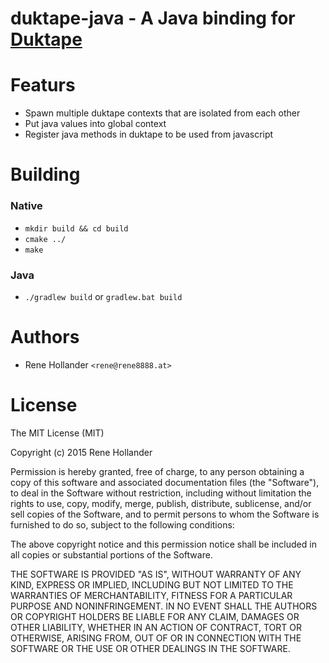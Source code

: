 duktape-java - A Java binding for [Duktape](http://duktape.org/)
================================================================

# Featurs
- Spawn multiple duktape contexts that are isolated from each other
- Put java values into global context
- Register java methods in duktape to be used from javascript

# Building
### Native
- `mkdir build && cd build`
- `cmake ../`
- `make`
### Java
- `./gradlew build` or `gradlew.bat build`

# Authors
- Rene Hollander `<rene@rene8888.at>`

# License
The MIT License (MIT)

Copyright (c) 2015 Rene Hollander

Permission is hereby granted, free of charge, to any person obtaining a copy
of this software and associated documentation files (the "Software"), to deal
in the Software without restriction, including without limitation the rights
to use, copy, modify, merge, publish, distribute, sublicense, and/or sell
copies of the Software, and to permit persons to whom the Software is
furnished to do so, subject to the following conditions:

The above copyright notice and this permission notice shall be included in all
copies or substantial portions of the Software.

THE SOFTWARE IS PROVIDED "AS IS", WITHOUT WARRANTY OF ANY KIND, EXPRESS OR
IMPLIED, INCLUDING BUT NOT LIMITED TO THE WARRANTIES OF MERCHANTABILITY,
FITNESS FOR A PARTICULAR PURPOSE AND NONINFRINGEMENT. IN NO EVENT SHALL THE
AUTHORS OR COPYRIGHT HOLDERS BE LIABLE FOR ANY CLAIM, DAMAGES OR OTHER
LIABILITY, WHETHER IN AN ACTION OF CONTRACT, TORT OR OTHERWISE, ARISING FROM,
OUT OF OR IN CONNECTION WITH THE SOFTWARE OR THE USE OR OTHER DEALINGS IN THE
SOFTWARE.
